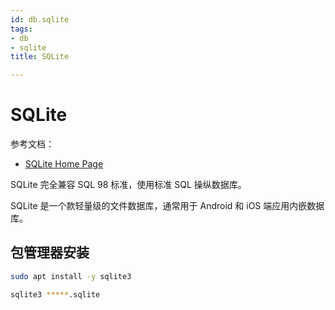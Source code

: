 ```yaml
---
id: db.sqlite
tags:
- db
- sqlite
title: SQLite

---
```

# SQLite
参考文档：

+ [SQLite Home Page](https://www.sqlite.org/index.html)

SQLite 完全兼容 SQL 98 标准，使用标准 SQL 操纵数据库。

SQLite 是一个款轻量级的文件数据库，通常用于 Android 和 iOS 端应用内嵌数据库。

## 包管理器安装
```bash
sudo apt install -y sqlite3
```

```bash
sqlite3 *****.sqlite
```

